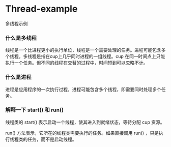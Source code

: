 # Thread-example
多线程示例

### 什么是多线程
线程是一个比进程更小的执行单位，线程是一个需要处理的任务。进程可能包含多个线程。多线程是指在cup上几乎同时进程的一组线程。cup 在同一时间点上只能执行一个任务。但不同的线程在交替的过程中，时间短到可以忽略不计。

### 什么是进程
进程是应用程序的一次执行过程，进程可能包含多个线程，即需要同时处理多个任务。

### 解释一下 start() 和 run()
线程类的 start() 表示启动一个线程，使其进入到就绪状态，等待分配 cup 资源。

run() 方法表示，它所在的线程类需要执行的任务。如果直接调用 run() ，只是执行线程类的任务，而不是启动线程。